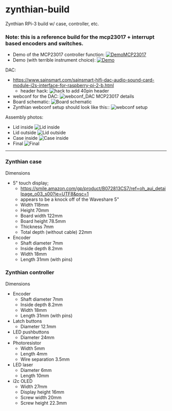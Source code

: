 # zynthian-build
Zynthian RPi-3 build w/ case, controller, etc.

### Note: this is a reference build for the mcp23017 + interrupt based encoders and switches.

* Demo of the MCP23017 controller function:
[![DemoMCP23017](https://img.youtube.com/vi/FxFq7r3IcjM/0.jpg)](https://youtu.be/FxFq7r3IcjM)
* Demo (with terrible instrument choice):
[![Demo](https://img.youtube.com/vi/0LxjHgSQMDI/0.jpg)](https://youtu.be/0LxjHgSQMDI)

DAC:
* https://www.sainsmart.com/sainsmart-hifi-dac-audio-sound-card-module-i2s-interface-for-raspberry-pi-2-b.html
    * header hack:
![hack to add 40pin header](https://raw.githubusercontent.com/beckdac/zynthian-build/master/sainsmart_40pin_header_hack.png)
* webconf for the DAC:
![webconf_DAC](https://raw.githubusercontent.com/beckdac/zynthian-build/master/sainsmart_audio_webonf.png)
MCP23017 details
* Board schematic: ![Board schematic](https://raw.githubusercontent.com/beckdac/zynthian-build/master/case/mcp23017_encoders/mcp23017_encoders.png)
* Zynthian webconf setup should look like this:: ![webconf setup](https://raw.githubusercontent.com/beckdac/zynthian-build/master/case/mcp23017_encoders/zynthian_webconf_setup.png)

Assembly photos:
* Lid inside ![Lid inside](https://raw.githubusercontent.com/beckdac/zynthian-build/master/case/lid-inside.jpg)
* Lid outside ![Lid outside](https://raw.githubusercontent.com/beckdac/zynthian-build/master/case/lid-outside.jpg)
* Case inside ![Case inside](https://raw.githubusercontent.com/beckdac/zynthian-build/master/case/case-inside.jpg)
* Final ![Final](https://raw.githubusercontent.com/beckdac/zynthian-build/master/case/final.jpg)

---

### Zynthian case 
Dimensions
* 5" touch display;
    * https://smile.amazon.com/gp/product/B072813CS7/ref=oh_aui_detailpage_o03_s00?ie=UTF8&psc=1
    * appears to be a knock off of the Waveshare 5"
    * Width 118mm
    * Height 70mm
    * Board width 122mm
    * Board height 78.5mm
    * Thickness 7mm
    * Total depth (without cable) 22mm
* Encoder
    * Shaft diameter 7mm
    * Inside depth 8.2mm
    * Width 18mm
    * Length 31mm (with pins)


### Zynthian controller
Dimensions
* Encoder
    * Shaft diameter 7mm
    * Inside depth 8.2mm
    * Width 18mm
    * Length 31mm (with pins)
* Latch buttons
    * Diameter 12.1mm
* LED pushbuttons
    * Diameter 24mm
* Photoresistor
    * Width 5mm
    * Length 4mm
    * Wire separation 3.5mm
* LED laser
    * Diameter 6mm
    * Length 10mm
* i2c OLED
    * Width 27mm
    * Display height 16mm
    * Screw width 20mm
    * Screw height 22.3mm
